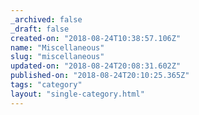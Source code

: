 ```yaml
---
_archived: false
_draft: false
created-on: "2018-08-24T10:38:57.106Z"
name: "Miscellaneous"
slug: "miscellaneous"
updated-on: "2018-08-24T20:08:31.602Z"
published-on: "2018-08-24T20:10:25.365Z"
tags: "category"
layout: "single-category.html"
---
```



